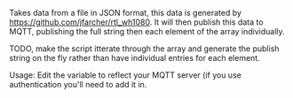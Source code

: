 Takes data from a file in JSON format, this data is generated by https://github.com/jfarcher/rtl_wh1080.
It will then publish this data to MQTT, publishing the full string then each element of the array individually.

TODO, make the script itterate through the array and generate the publish string on the fly rather than have individual entries for each element.

Usage:
Edit the variable to reflect your MQTT server (if you use authentication you'll need to add it in.
